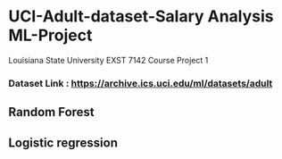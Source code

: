 # UCI-Adult-dataset-Salary Analysis ML-Project
Louisiana State University EXST 7142 Course Project 1
### Dataset Link : https://archive.ics.uci.edu/ml/datasets/adult 
## Random Forest 
## Logistic regression
